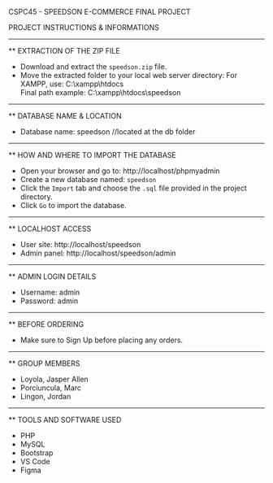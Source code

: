 CSPC45 - SPEEDSON E-COMMERCE FINAL PROJECT

PROJECT INSTRUCTIONS & INFORMATIONS

-------------------------------------
** EXTRACTION OF THE ZIP FILE
- Download and extract the `speedson.zip` file.
- Move the extracted folder to your local web server directory:
  For XAMPP, use: C:\xampp\htdocs\
  Final path example: C:\xampp\htdocs\speedson

-------------------------------------
** DATABASE NAME & LOCATION
- Database name: speedson //located at the db folder

-------------------------------------
** HOW AND WHERE TO IMPORT THE DATABASE
- Open your browser and go to: http://localhost/phpmyadmin
- Create a new database named: `speedson`
- Click the `Import` tab and choose the `.sql` file provided in the project directory.
- Click `Go` to import the database.

-------------------------------------
** LOCALHOST ACCESS
- User site: http://localhost/speedson
- Admin panel: http://localhost/speedson/admin

-------------------------------------
** ADMIN LOGIN DETAILS
- Username: admin
- Password: admin

-------------------------------------
** BEFORE ORDERING
- Make sure to Sign Up before placing any orders.

-------------------------------------
** GROUP MEMBERS
- Loyola, Jasper Allen
- Porciuncula, Marc
- Lingon, Jordan

-------------------------------------
** TOOLS AND SOFTWARE USED
- PHP
- MySQL
- Bootstrap
- VS Code
- Figma
